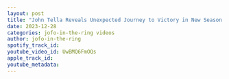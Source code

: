 ```yaml
---
layout: post
title: "John Tella Reveals Unexpected Journey to Victory in New Season Debut"
date: 2023-12-28
categories: jofo-in-the-ring videos
author: jofo-in-the-ring
spotify_track_id: 
youtube_video_id: UwBMQ6FmOQs
apple_track_id: 
youtube_metadata: 
---
```

